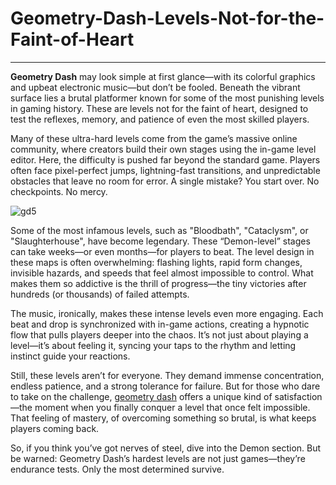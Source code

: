 # Geometry-Dash-Levels-Not-for-the-Faint-of-Heart
---
**Geometry Dash** may look simple at first glance—with its colorful graphics and upbeat electronic music—but don’t be fooled. Beneath the vibrant surface lies a brutal platformer known for some of the most punishing levels in gaming history. These are levels not for the faint of heart, designed to test the reflexes, memory, and patience of even the most skilled players.

Many of these ultra-hard levels come from the game’s massive online community, where creators build their own stages using the in-game level editor. Here, the difficulty is pushed far beyond the standard game. Players often face pixel-perfect jumps, lightning-fast transitions, and unpredictable obstacles that leave no room for error. A single mistake? You start over. No checkpoints. No mercy.

![gd5](https://github.com/user-attachments/assets/3efc0a6a-2248-469f-9cde-cd65f11a0f40)

Some of the most infamous levels, such as "Bloodbath", "Cataclysm", or "Slaughterhouse", have become legendary. These “Demon-level” stages can take weeks—or even months—for players to beat. The level design in these maps is often overwhelming: flashing lights, rapid form changes, invisible hazards, and speeds that feel almost impossible to control. What makes them so addictive is the thrill of progress—the tiny victories after hundreds (or thousands) of failed attempts.

The music, ironically, makes these intense levels even more engaging. Each beat and drop is synchronized with in-game actions, creating a hypnotic flow that pulls players deeper into the chaos. It’s not just about playing a level—it’s about feeling it, syncing your taps to the rhythm and letting instinct guide your reactions.

Still, these levels aren’t for everyone. They demand immense concentration, endless patience, and a strong tolerance for failure. But for those who dare to take on the challenge, [geometry dash](https://geometrydash3d.org/) offers a unique kind of satisfaction—the moment when you finally conquer a level that once felt impossible. That feeling of mastery, of overcoming something so brutal, is what keeps players coming back.

So, if you think you’ve got nerves of steel, dive into the Demon section. But be warned: Geometry Dash’s hardest levels are not just games—they’re endurance tests. Only the most determined survive.

